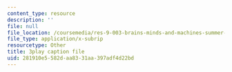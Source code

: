 ```yaml
---
content_type: resource
description: ''
file: null
file_location: /coursemedia/res-9-003-brains-minds-and-machines-summer-course-summer-2015/281910e5582daa8331aa397adf4d22bd_FMb-HSnaNs4.srt
file_type: application/x-subrip
resourcetype: Other
title: 3play caption file
uid: 281910e5-582d-aa83-31aa-397adf4d22bd
---
```

